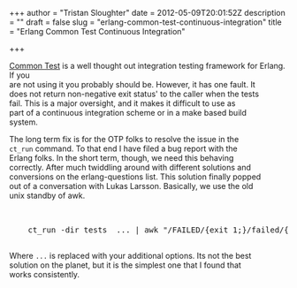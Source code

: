 +++
author = "Tristan Sloughter"
date = 2012-05-09T20:01:52Z
description = ""
draft = false
slug = "erlang-common-test-continuous-integration"
title = "Erlang Common Test Continuous Integration"

+++

[Common Test](http://www.erlang.org/doc/apps/common_test/index.html) is a well thought out integration testing framework for Erlang. If you   
are not using it you probably should be. However, it has one fault. It  
does not return non-negative exit status' to the caller when the tests  
fail. This is a major oversight, and it makes it difficult to use as  
part of a continuous integration scheme or in a make based build  
system.  
  
The long term fix is for the OTP folks to resolve the issue in the  
`ct_run` command. To that end I have filed a bug report with the  
Erlang folks. In the short term, though, we need this behaving  
correctly. After much twiddling around with different solutions and  
conversions on the erlang-questions list. This solution finally popped  
out of a conversation with Lukas Larsson. Basically, we use the old  
unix standby of awk.  
  
<pre>  
  
    ct_run -dir tests  ... | awk "/FAILED/{exit 1;}/failed/{exit 1;}/SKIPPED/{exit 1;}"  
  
</pre>  
Where `...` is replaced with your additional options. Its not the best  
solution on the planet, but it is the simplest one that I found that  
works consistently.

